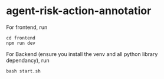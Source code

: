 # agent-risk-action-annotatior

For frontend, run
```
cd frontend
npm run dev
```

For Backend (ensure you install the venv and all python library dependancy), run
```
bash start.sh
```
